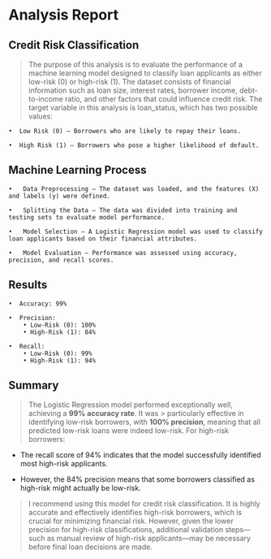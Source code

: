 # Analysis Report

## Credit Risk Classification

> The purpose of this analysis is to evaluate the performance of a machine learning model designed to classify loan applicants as either low-risk (0) or high-risk (1). The dataset consists of financial information such as loan size, interest rates, borrower income, debt-to-income ratio, and other factors that could influence credit risk. The target variable in this analysis is loan_status, which has two possible values:

	•  Low Risk (0) – Borrowers who are likely to repay their loans.

	•  High Risk (1) – Borrowers who pose a higher likelihood of default.

## Machine Learning Process

	•	Data Preprocessing – The dataset was loaded, and the features (X) and labels (y) were defined.

	•	Splitting the Data – The data was divided into training and testing sets to evaluate model performance.

	•	Model Selection – A Logistic Regression model was used to classify loan applicants based on their financial attributes.

	•	Model Evaluation – Performance was assessed using accuracy, precision, and recall scores.


## Results

	•  Accuracy: 99%

	•  Precision:
		• Low-Risk (0): 100%
		• High-Risk (1): 84%

	•  Recall:
		• Low-Risk (0): 99%
		• High-Risk (1): 94%


## Summary

 > The Logistic Regression model performed exceptionally well, achieving a **99% accuracy rate**. It was > particularly effective in identifying low-risk borrowers, with **100% precision**, meaning that all predicted low-risk loans were indeed low-risk. For high-risk borrowers:
 - The recall score of 94% indicates that the model successfully identified most high-risk applicants.

 - However, the 84% precision means that some borrowers classified as high-risk might actually be low-risk.

> I recommend using this model for credit risk classification. It is highly accurate and effectively identifies high-risk borrowers, which is crucial for minimizing financial risk. However, given the lower precision for high-risk classifications, additional validation steps—such as manual review of high-risk applicants—may be necessary before final loan decisions are made.